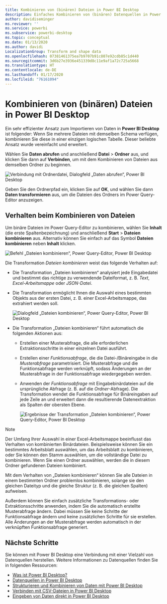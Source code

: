 ```yaml
---
title: Kombinieren von (binären) Dateien in Power BI Desktop
description: Einfaches Kombinieren von (binären) Datenquellen in Power BI Desktop
author: davidiseminger
ms.reviewer: ''
ms.service: powerbi
ms.subservice: powerbi-desktop
ms.topic: conceptual
ms.date: 01/13/2020
ms.author: davidi
LocalizationGroup: Transform and shape data
ms.openlocfilehash: 07381461375ea7b9707b91c807e92cdb85c1d440
ms.sourcegitcommit: 3d6b27e3936e451339d8c11e9af1a72c725a5668
ms.translationtype: HT
ms.contentlocale: de-DE
ms.lasthandoff: 01/17/2020
ms.locfileid: "76161094"
---
```

# <a name="combine-files-binaries-in-power-bi-desktop"></a>Kombinieren von (binären) Dateien in Power BI Desktop

Ein sehr effizienter Ansatz zum Importieren von Daten in **Power BI Desktop** ist folgender: Wenn Sie mehrere Dateien mit demselben Schema verfügen, kombinieren Sie diese in einer einzigen logischen Tabelle. Dieser beliebte Ansatz wurde vereinfacht und erweitert.

Wählen Sie **Daten abrufen** und anschließend **Datei** > **Ordner** aus, und klicken Sie dann auf **Verbinden**, um mit dem Kombinieren von Dateien aus demselben Ordner zu beginnen.

![Verbindung mit Ordnerdatei, Dialogfeld „Daten abrufen“, Power BI Desktop](media/desktop-combine-binaries/combine-binaries_1.png)

Geben Sie den Ordnerpfad ein, klicken Sie auf **OK**, und wählen Sie dann **Daten transformieren** aus, um die Dateien des Ordners im Power Query-Editor anzuzeigen.

## <a name="combine-files-behavior"></a>Verhalten beim Kombinieren von Dateien

Um binäre Dateien im Power Query-Editor zu kombinieren, wählen Sie **Inhalt** (die erste Spaltenbezeichnung) und anschließend **Start** > **Dateien kombinieren** aus. Alternativ können Sie einfach auf das Symbol **Dateien kombinieren** neben **Inhalt** klicken.

![Befehl „Dateien kombinieren“, Power Query-Editor, Power BI Desktop](media/desktop-combine-binaries/combine-binaries_2a.png)

Die Transformation *Dateien kombinieren* weist das folgende Verhalten auf:

* Die Transformation „Dateien kombinieren“ analysiert jede Eingabedatei und bestimmt das richtige zu verwendende Dateiformat, z. B. *Text*, *Excel-Arbeitsmappe* oder *JSON-Datei*.
* Die Transformation ermöglicht Ihnen die Auswahl eines bestimmten Objekts aus der ersten Datei, z. B. einer Excel-Arbeitsmappe, das extrahiert werden soll.
  
  ![Dialogfeld „Dateien kombinieren“, Power Query-Editor, Power BI Desktop](media/desktop-combine-binaries/combine-binaries_3.png)
* Die Transformation „Dateien kombinieren“ führt automatisch die folgenden Aktionen aus:
  
  * Erstellen einer Musterabfrage, die alle erforderlichen Extraktionsschritte in einer einzelnen Datei ausführt.
  * Erstellen einer *Funktionsabfrage*, die die Datei-/Binäreingabe in die *Musterabfrage* parametrisiert. Die Musterabfrage und die Funktionsabfrage werden verknüpft, sodass Änderungen an der Musterabfrage in der Funktionsabfrage wiedergegeben werden.
  * Anwenden der *Funktionsabfrage* mit Eingabebinärdateien auf die ursprüngliche Abfrage (z. B. auf die *Ordner*-Abfrage). Die Transformation wendet die Funktionsabfrage für Binäreingaben auf jede Zeile an und erweitert dann die resultierende Datenextraktion als Spalten der obersten Ebene.

    ![Ergebnisse der Transformation „Dateien kombinieren“, Power Query-Editor, Power BI Desktop](media/desktop-combine-binaries/combine-binaries_4.png)

> [!NOTE]
> Der Umfang Ihrer Auswahl in einer Excel-Arbeitsmappe beeinflusst das Verhalten von kombinierten Binärdateien. Beispielsweise können Sie ein bestimmtes Arbeitsblatt auswählen, um das Arbeitsblatt zu kombinieren, oder Sie können den Stamm auswählen, um die vollständige Datei zu kombinieren. Wenn Sie einen Ordner auswählen, werden die in diesem Ordner gefundenen Dateien kombiniert. 

Mit dem Verhalten von „Dateien kombinieren“ können Sie alle Dateien in einem bestimmten Ordner problemlos kombinieren, solange sie den gleichen Dateityp und die gleiche Struktur (z. B. die gleichen Spalten) aufweisen.

Außerdem können Sie einfach zusätzliche Transformations- oder Extraktionsschritte anwenden, indem Sie die automatisch erstellte Musterabfrage ändern. Dabei müssen Sie keine Schritte der Funktionsabfrage ändern und keine zusätzlichen Schritte für sie erstellen. Alle Änderungen an der Musterabfrage werden automatisch in der verknüpften Funktionsabfrage generiert.

## <a name="next-steps"></a>Nächste Schritte

Sie können mit Power BI Desktop eine Verbindung mit einer Vielzahl von Datenquellen herstellen. Weitere Informationen zu Datenquellen finden Sie in folgenden Ressourcen:

* [Was ist Power BI Desktop?](desktop-what-is-desktop.md)
* [Datenquellen in Power BI Desktop](desktop-data-sources.md)
* [Strukturieren und Kombinieren von Daten mit Power BI Desktop](desktop-shape-and-combine-data.md)
* [Verbinden mit CSV-Dateien in Power BI Desktop](desktop-connect-csv.md)
* [Eingeben von Daten direkt in Power BI Desktop](desktop-enter-data-directly-into-desktop.md)
